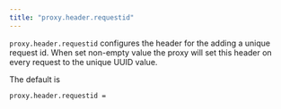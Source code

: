 ```yaml
---
title: "proxy.header.requestid"
---
```


`proxy.header.requestid` configures the header for the adding a unique request id.
When set non-empty value the proxy will set this header on every request to the
unique UUID value.

The default is

    proxy.header.requestid =

